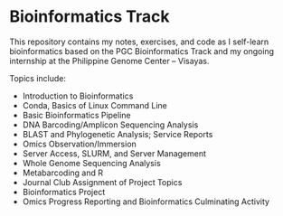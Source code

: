 # Bioinformatics Track

This repository contains my notes, exercises, and code as I self-learn bioinformatics based on the PGC Bioinformatics Track and my ongoing internship at the Philippine Genome Center – Visayas.

Topics include:
- Introduction to Bioinformatics
- Conda, Basics of Linux Command Line
- Basic Bioinformatics Pipeline
- DNA Barcoding/Amplicon Sequencing Analysis
- BLAST and Phylogenetic Analysis; Service Reports
- Omics Observation/Immersion
- Server Access, SLURM, and Server Management
- Whole Genome Sequencing Analysis
- Metabarcoding and R
- Journal Club Assignment of Project Topics
- Bioinformatics Project
- Omics Progress Reporting and Bioinformatics Culminating Activity
